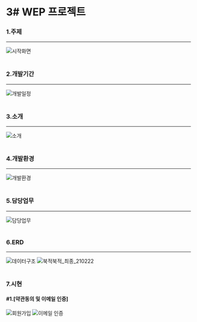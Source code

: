 # 3# WEP 프로젝트

### 1.주제
--------------------------------------------------------------------
![시작화면](https://user-images.githubusercontent.com/69965049/111052897-a1db3c00-84a2-11eb-9b7c-fd3ed9d1b57c.png)
<br><br>


### 2.개발기간
-----------
![개발일정](https://user-images.githubusercontent.com/69965049/111053374-9f7ae100-84a6-11eb-9f9e-300cb9243401.png)
<br><br>


### 3.소개
-----------
![소개](https://user-images.githubusercontent.com/69965049/111053343-5fb3f980-84a6-11eb-8c14-febb2bd812b3.png)
<br><br>


### 4.개발환경
-----------
![개발환경](https://user-images.githubusercontent.com/69965049/111053422-eb2d8a80-84a6-11eb-8b37-fc16dc21c9ac.png)
<br><br>


### 5.담당업무
-----------
![담당업무](https://user-images.githubusercontent.com/69965049/111054784-b0315400-84b2-11eb-9ef0-9f5d123fae7d.png)
<br><br>


### 6.ERD
-----------
![데이터구조](https://user-images.githubusercontent.com/69965049/111053477-87f02800-84a7-11eb-96dd-5fd00ce53690.png)
![북적북적_최종_210222](https://user-images.githubusercontent.com/69965049/111053537-f0d7a000-84a7-11eb-8167-8e36ed36120a.png)
<br><br>


### 7.시현
 #### #1.[약관동의 및 이메일 인증]
 ![회원가입](https://user-images.githubusercontent.com/69965049/111056831-90575b80-84c5-11eb-9fc0-e9f5629d92cd.gif)
 ![이메일 인증](https://user-images.githubusercontent.com/69965049/111056874-1ecbdd00-84c6-11eb-9b79-24f1e84d71c1.png)
